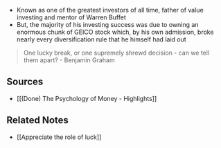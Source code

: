 - Known as one of the greatest investors of all time, father of value investing and mentor of Warren Buffet
- But, the majority of his investing success was due to owning an enormous chunk of GEICO stock which, by his own admission, broke nearly every diversification rule that he himself had laid out

> One lucky break, or one supremely shrewd decision - can we tell them apart?
> \- Benjamin Graham

## Sources
- [[(Done) The Psychology of Money - Highlights]]

## Related Notes
- [[Appreciate the role of luck]] 